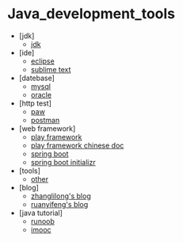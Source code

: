 # Java_development_tools

* [jdk]
	* [jdk](https://www.oracle.com/downloads/index.html)
* [ide]
	* [eclipse](https://www.eclipse.org/downloads/)
	* [sublime text](#)
* [datebase]
	* [mysql](https://www.mysql.com/downloads/)
	* [oracle](#)
* [http test]
	* [paw](https://paw.cloud/)
	* [postman](#)
* [web framework]
	* [play framework](https://www.playframework.com/)
	* [play framework chinese doc](http://www.playframework.cn/)
	* [spring boot](http://spring.io/)
	* [spring boot initializr](https://start.spring.io/)
* [tools]
	* [other](https://tool.lu/)
* [blog]
	* [zhanglilong's blog](http://www.anool.net/)
	* [ruanyifeng's blog](http://www.ruanyifeng.com/blog//)
* [java tutorial]
	* [runoob](http://www.runoob.com/java/java-tutorial.html)
	* [imooc](https://www.imooc.com/search/course?words=spring&type=mf)
	
